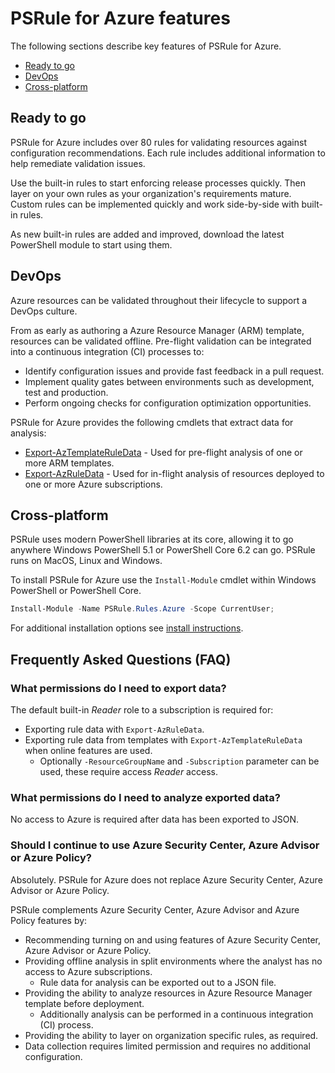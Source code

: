 # PSRule for Azure features

The following sections describe key features of PSRule for Azure.

- [Ready to go](#ready-to-go)
- [DevOps](#devops)
- [Cross-platform](#cross-platform)

## Ready to go

PSRule for Azure includes over 80 rules for validating resources against configuration recommendations.
Each rule includes additional information to help remediate validation issues.

Use the built-in rules to start enforcing release processes quickly.
Then layer on your own rules as your organization's requirements mature.
Custom rules can be implemented quickly and work side-by-side with built-in rules.

As new built-in rules are added and improved, download the latest PowerShell module to start using them.

## DevOps

Azure resources can be validated throughout their lifecycle to support a DevOps culture.

From as early as authoring a Azure Resource Manager (ARM) template, resources can be validated offline.
Pre-flight validation can be integrated into a continuous integration (CI) processes to:

- Identify configuration issues and provide fast feedback in a pull request.
- Implement quality gates between environments such as development, test and production.
- Perform ongoing checks for configuration optimization opportunities.

PSRule for Azure provides the following cmdlets that extract data for analysis:

- [Export-AzTemplateRuleData](commands/PSRule.Rules.Azure/en-US/Export-AzTemplateRuleData.md) - Used for pre-flight analysis of one or more ARM templates.
- [Export-AzRuleData](commands/PSRule.Rules.Azure/en-US/Export-AzRuleData.md) - Used for in-flight analysis of resources deployed to one or more Azure subscriptions.

## Cross-platform

PSRule uses modern PowerShell libraries at its core, allowing it to go anywhere Windows PowerShell 5.1 or PowerShell Core 6.2 can go.
PSRule runs on MacOS, Linux and Windows.

To install PSRule for Azure use the `Install-Module` cmdlet within Windows PowerShell or PowerShell Core.

```powershell
Install-Module -Name PSRule.Rules.Azure -Scope CurrentUser;
```

For additional installation options see [install instructions](scenarios/install-instructions.md).

## Frequently Asked Questions (FAQ)

### What permissions do I need to export data?

The default built-in _Reader_ role to a subscription is required for:

- Exporting rule data with `Export-AzRuleData`.
- Exporting rule data from templates with `Export-AzTemplateRuleData` when online features are used.
  - Optionally `-ResourceGroupName` and `-Subscription` parameter can be used, these require access _Reader_ access.

### What permissions do I need to analyze exported data?

No access to Azure is required after data has been exported to JSON.

### Should I continue to use Azure Security Center, Azure Advisor or Azure Policy?

Absolutely.
PSRule for Azure does not replace Azure Security Center, Azure Advisor or Azure Policy.

PSRule complements Azure Security Center, Azure Advisor and Azure Policy features by:

- Recommending turning on and using features of Azure Security Center, Azure Advisor or Azure Policy.
- Providing offline analysis in split environments where the analyst has no access to Azure subscriptions.
  - Rule data for analysis can be exported out to a JSON file.
- Providing the ability to analyze resources in Azure Resource Manager template before deployment.
  - Additionally analysis can be performed in a continuous integration (CI) process.
- Providing the ability to layer on organization specific rules, as required.
- Data collection requires limited permission and requires no additional configuration.
